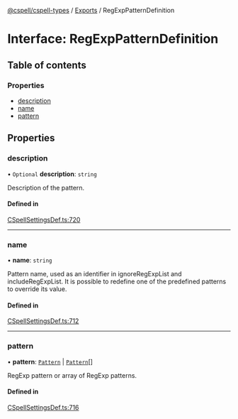 [@cspell/cspell-types](../README.md) / [Exports](../modules.md) / RegExpPatternDefinition

# Interface: RegExpPatternDefinition

## Table of contents

### Properties

- [description](RegExpPatternDefinition.md#description)
- [name](RegExpPatternDefinition.md#name)
- [pattern](RegExpPatternDefinition.md#pattern)

## Properties

### description

• `Optional` **description**: `string`

Description of the pattern.

#### Defined in

[CSpellSettingsDef.ts:720](https://github.com/streetsidesoftware/cspell/blob/d85344c/packages/cspell-types/src/CSpellSettingsDef.ts#L720)

___

### name

• **name**: `string`

Pattern name, used as an identifier in ignoreRegExpList and includeRegExpList.
It is possible to redefine one of the predefined patterns to override its value.

#### Defined in

[CSpellSettingsDef.ts:712](https://github.com/streetsidesoftware/cspell/blob/d85344c/packages/cspell-types/src/CSpellSettingsDef.ts#L712)

___

### pattern

• **pattern**: [`Pattern`](../modules.md#pattern) \| [`Pattern`](../modules.md#pattern)[]

RegExp pattern or array of RegExp patterns.

#### Defined in

[CSpellSettingsDef.ts:716](https://github.com/streetsidesoftware/cspell/blob/d85344c/packages/cspell-types/src/CSpellSettingsDef.ts#L716)
